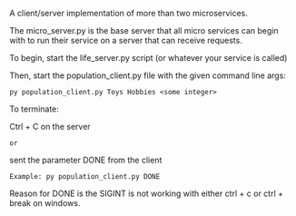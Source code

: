 
A client/server implementation of more than two 
microservices.

The micro_server.py is the base server that all
micro services can begin with to run their 
service on a server that can receive requests.

To begin, start the life_server.py script (or whatever your service is called)

Then, start the population_client.py file with the given command line args:

    py population_client.py Toys Hobbies <some integer>

To terminate:

  Ctrl + C on the server

    or
  
  sent the parameter DONE from the client

    Example: py population_client.py DONE
    
  
  Reason for DONE is the SIGINT is not working with either
  ctrl + c     or ctrl + break
  on windows.